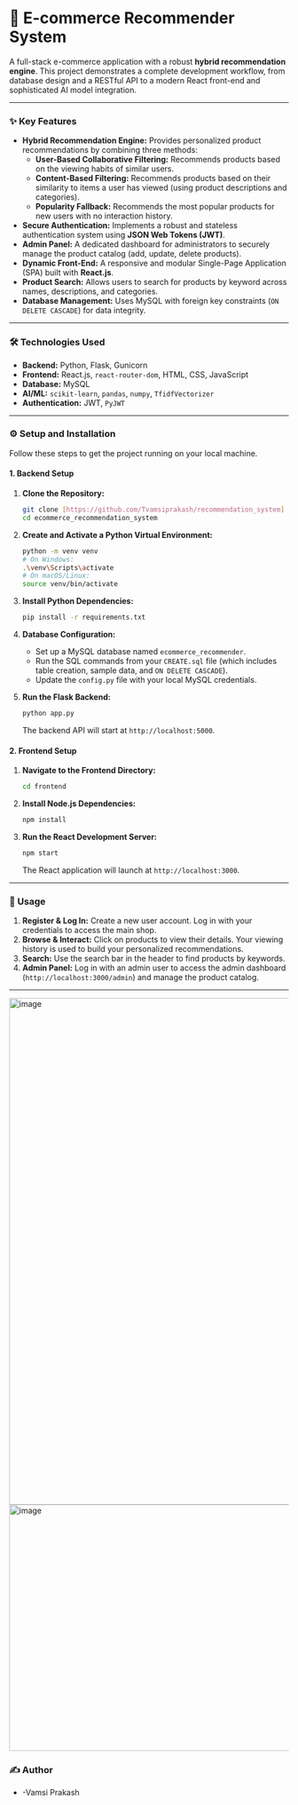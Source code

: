 # 🚀 E-commerce Recommender System

A full-stack e-commerce application with a robust **hybrid recommendation engine**. This project demonstrates a complete development workflow, from database design and a RESTful API to a modern React front-end and sophisticated AI model integration.

***

### ✨ Key Features

* **Hybrid Recommendation Engine:** Provides personalized product recommendations by combining three methods:
    * **User-Based Collaborative Filtering:** Recommends products based on the viewing habits of similar users.
    * **Content-Based Filtering:** Recommends products based on their similarity to items a user has viewed (using product descriptions and categories).
    * **Popularity Fallback:** Recommends the most popular products for new users with no interaction history.
* **Secure Authentication:** Implements a robust and stateless authentication system using **JSON Web Tokens (JWT)**.
* **Admin Panel:** A dedicated dashboard for administrators to securely manage the product catalog (add, update, delete products).
* **Dynamic Front-End:** A responsive and modular Single-Page Application (SPA) built with **React.js**.
* **Product Search:** Allows users to search for products by keyword across names, descriptions, and categories.
* **Database Management:** Uses MySQL with foreign key constraints (`ON DELETE CASCADE`) for data integrity.

***

### 🛠️ Technologies Used

* **Backend:** Python, Flask, Gunicorn
* **Frontend:** React.js, `react-router-dom`, HTML, CSS, JavaScript
* **Database:** MySQL
* **AI/ML:** `scikit-learn`, `pandas`, `numpy`, `TfidfVectorizer`
* **Authentication:** JWT, `PyJWT`

***

### ⚙️ Setup and Installation

Follow these steps to get the project running on your local machine.

#### 1. Backend Setup

1.  **Clone the Repository:**
    ```bash
    git clone [https://github.com/Tvamsiprakash/recommendation_system]
    cd ecommerce_recommendation_system
    ```

2.  **Create and Activate a Python Virtual Environment:**
    ```bash
    python -m venv venv
    # On Windows:
    .\venv\Scripts\activate
    # On macOS/Linux:
    source venv/bin/activate
    ```

3.  **Install Python Dependencies:**
    ```bash
    pip install -r requirements.txt
    ```

4.  **Database Configuration:**
    * Set up a MySQL database named `ecommerce_recommender`.
    * Run the SQL commands from your `CREATE.sql` file (which includes table creation, sample data, and `ON DELETE CASCADE`).
    * Update the `config.py` file with your local MySQL credentials.

5.  **Run the Flask Backend:**
    ```bash
    python app.py
    ```
    The backend API will start at `http://localhost:5000`.

#### 2. Frontend Setup

1.  **Navigate to the Frontend Directory:**
    ```bash
    cd frontend
    ```

2.  **Install Node.js Dependencies:**
    ```bash
    npm install
    ```

3.  **Run the React Development Server:**
    ```bash
    npm start
    ```
    The React application will launch at `http://localhost:3000`.

***

### 🚀 Usage

1.  **Register & Log In:** Create a new user account. Log in with your credentials to access the main shop.
2.  **Browse & Interact:** Click on products to view their details. Your viewing history is used to build your personalized recommendations.
3.  **Search:** Use the search bar in the header to find products by keywords.
4.  **Admin Panel:** Log in with an admin user to access the admin dashboard (`http://localhost:3000/admin`) and manage the product catalog.

***

<img width="1919" height="913" alt="image" src="https://github.com/user-attachments/assets/e99da970-d680-4b11-8f31-52f45f76a3b6" />

<img width="1891" height="444" alt="image" src="https://github.com/user-attachments/assets/8f8f8191-637a-4f28-a2d5-38c217f1025a" />



### ✍️ Author

* -Vamsi Prakash


